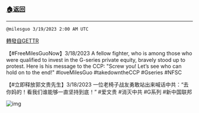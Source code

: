 ###  [:house:返回](README.md)
---


`@milesguo 3/19/2023 2:00 AM UTC`

[轉發自GETTR](https://gettr.com/post/p2bw6ilcfa1)

【#FreeMilesGuoNow】3/18/2023 A fellow fighter, who is among those who were qualified to invest in the G-series private equity, bravely stood up to protest. Here is his message to the CCP: "Screw you! Let’s see who can hold on to the end!"
#loveMilesGuo #takedowntheCCP #Gseries #NFSC

【#立即释放郭文贵先生】3/18/2023 一位老椅子战友勇敢站出来喊话中共：“去你妈的！看我们谁能够一直坚持到底！”
#爱文贵 #消灭中共 #G系列 #新中国联邦

![img](https://media.gettr.com/group9/getter/2023/03/19/01/22a3d801-94d9-a44f-04b8-8bf9933e557c/out.jpg)
